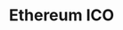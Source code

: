 ---
layout: post
title: Ethereum ICO
published: false
comments: true
excerpt_separator: <!--more-->
---